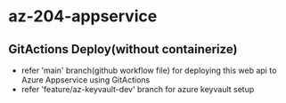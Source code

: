 # az-204-appservice

## GitActions Deploy(without containerize)
* refer 'main' branch(github workflow file) for deploying this web api to Azure Appservice using GitActions
* refer 'feature/az-keyvault-dev' branch for azure keyvault setup
